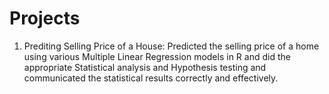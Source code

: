 # Projects
1) Prediting Selling Price of a House: Predicted the selling price of a home using various Multiple Linear Regression models in R and did the appropriate Statistical analysis and Hypothesis testing and communicated the statistical results correctly and effectively.  
 
